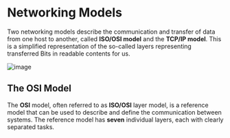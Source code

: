 # Networking Models

Two networking models describe the communication and transfer of data from one host to another, called **ISO/OSI model** and the **TCP/IP model**. This is a simplified representation of the so-called layers representing transferred Bits in readable contents for us.

![image](https://github.com/user-attachments/assets/b6cbcf95-2a12-46a5-8ae0-cf2dab22ad54)

## The OSI Model

The **OSI** model, often referred to as **ISO/OSI** layer model, is a reference model that can be used to describe and define the communication between systems. The reference model has **seven** individual layers, each with clearly separated tasks.
